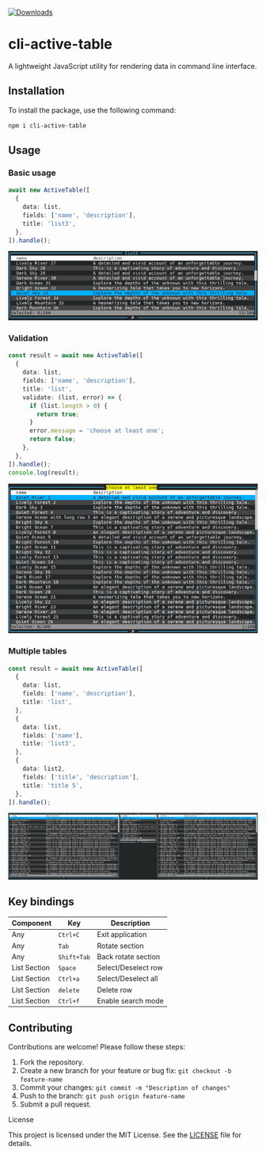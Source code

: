 [![Downloads](https://badgen.net/npm/dt/cli-active-table)](https://www.npmjs.com/package/cli-active-table)

# cli-active-table

A lightweight JavaScript utility for rendering data in command line interface.

## Installation

To install the package, use the following command:

```bash
npm i cli-active-table
```

## Usage

### Basic usage

```typescript
await new ActiveTable([
  {
    data: list,
    fields: ['name', 'description'],
    title: 'list3',
  },
]).handle();
```

![Screenshot 1](./assets/screenshot_1.png)

### Validation

```typescript
const result = await new ActiveTable([
  {
    data: list,
    fields: ['name', 'description'],
    title: 'list',
    validate: (list, error) => {
      if (list.length > 0) {
        return true;
      }
      error.message = 'choose at least one';
      return false;
    },
  },
]).handle();
console.log(result);
```

![Screenshot 2](./assets/screenshot_2.png)

### Multiple tables

```typescript
const result = await new ActiveTable([
  {
    data: list,
    fields: ['name', 'description'],
    title: 'list',
  },
  {
    data: list,
    fields: ['name'],
    title: 'list3',
  },
  {
    data: list2,
    fields: ['title', 'description'],
    title: 'title 5',
  },
]).handle();
```

![Screenshot 3](./assets/screenshot_3.png)

## Key bindings

| Component    | Key         | Description         |
| ------------ | ----------- | ------------------- |
| Any          | `Ctrl+C`    | Exit application    |
| Any          | `Tab`       | Rotate section      |
| Any          | `Shift+Tab` | Back rotate section |
| List Section | `Space`     | Select/Deselect row |
| List Section | `Ctrl+a`    | Select/Deselect all |
| List Section | `delete`    | Delete row          |
| List Section | `Ctrl+f`    | Enable search mode  |

## Contributing

Contributions are welcome! Please follow these steps:

1. Fork the repository.
2. Create a new branch for your feature or bug fix: `git checkout -b feature-name`
3. Commit your changes: `git commit -m "Description of changes"`
4. Push to the branch: `git push origin feature-name`
5. Submit a pull request.

License

This project is licensed under the MIT License. See the [LICENSE](./LICENSE) file for details.
